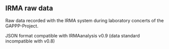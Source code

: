 
## IRMA raw data 

Raw data recorded with the IRMA system during laboratory concerts of the GAPPP-Project.

JSON format compatible with IRMAanalysis v0.9 (data standard incompatible with v0.8)



